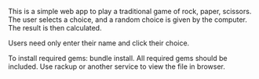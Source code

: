 This is a simple web app to play a traditional game of rock, paper, scissors.
The user selects a choice, and a random choice is given by the computer. The result is then calculated.

Users need only enter their name and click their choice.

To install required gems: bundle install. All required gems should be included.
Use rackup or another service to view the file in browser.

